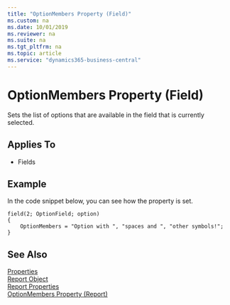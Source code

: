 ```yaml
---
title: "OptionMembers Property (Field)"
ms.custom: na
ms.date: 10/01/2019
ms.reviewer: na
ms.suite: na
ms.tgt_pltfrm: na
ms.topic: article
ms.service: "dynamics365-business-central"
---
```


# OptionMembers Property (Field)
Sets the list of options that are available in the field that is currently selected. 

  
## Applies To  
  
-   Fields  

## Example
In the code snippet below, you can see how the property is set.

```
field(2; OptionField; option)
{
    OptionMembers = "Option with ", "spaces and ", "other symbols!";
}
```


## See Also  
[Properties](devenv-properties.md)  
[Report Object](../devenv-report-object.md)     
[Report Properties](devenv-report-properties.md)   
[OptionMembers Property (Report)](devenv-optionmembers-report-property.md)